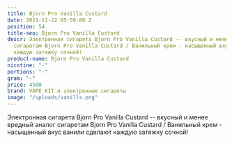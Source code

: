 ```yaml
---
title: Bjorn Pro Vanilla Custard
date: 2021-11-22 05:59:00 Z
position: 54
title-seo: Bjorn Pro Vanilla Custard
descr: Электронная сигарета Bjorn Pro Vanilla Custard -- вкусный и менее вредный аналог
  сигаретам Bjorn Pro Vanilla Custard / Ванильный крем - насыщенный вкус ванили сделают
  каждую затяжку сочной!
product-name: Bjorn Pro Vanilla Custard
nicotine: "-"
portions: "-"
gram: "-"
price: 4500
brand: VAPE KIT и электронные сигареты
image: "/uploads/vanills.png"
---
```


Электронная сигарета Bjorn Pro Vanilla Custard -- вкусный и менее вредный аналог сигаретам Bjorn Pro Vanilla Custard / Ванильный крем - насыщенный вкус ванили сделают каждую затяжку сочной!